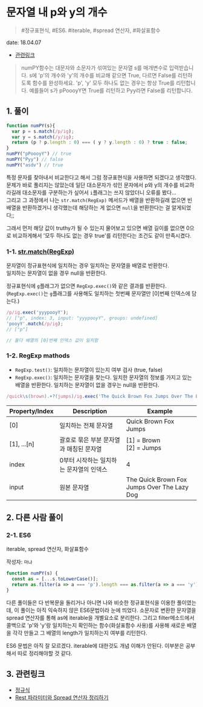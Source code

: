 # 문자열 내 p와 y의 개수

> #정규표현식, #ES6. #iterable, #spread 연산자, #화살표함수

date: 18.04.07

* [관련링크](https://programmers.co.kr/learn/challenge_codes/96)

> numPY함수는 대문자와 소문자가 섞여있는 문자열 s를 매개변수로 입력받습니다.
s에 'p'의 개수와 'y'의 개수를 비교해 같으면 True, 다르면 False를 리턴하도록 함수를 완성하세요. 'p', 'y' 모두 하나도 없는 경우는 항상 True를 리턴합니다.
예를들어 s가 pPoooyY면 True를 리턴하고 Pyy라면 False를 리턴합니다.

## 1. 풀이

```javascript
function numPY(s){
  var p = s.match(/p/ig);
  var y = s.match(/y/ig);
  return (p ? p.length : 0) === ( y ? y.length : 0) ? true : false;
}
numPY("pPoooyY") // true
numPY("Pyy") // false
numPY("asdv") // true
```

특정 문자를 찾아내서 비교한다고 해서 그럼 정규표현식을 사용하면 되겠다고 생각했다.  
문제가 바로 풀리지는 않았는데 일단 대소문자가 섞인 문자에서 p와 y의 개수를 비교하라길래 대소문자를 구분하는가 싶어서 `i`플래그는 쓰지 않았더니 오류를 봤다...  
그리고 그 과정에서 나는 `str.match(RegExp)` 메서드가 배열을 반환하길래 없으면 빈배열을 반환하겠거니 생각했는데 해당하는 게 없으면 `null`을 반환한다는 걸 알게되었다;;  

그래서 먼저 해당 값이 truthy가 될 수 있는지 물어보고 있으면 배열 길이를 없으면 0으로 비교하게해서 '모두 하나도 없는 경우 true'를 리턴한다는 조건도 같이 만족시켰다.

### 1-1. [str.match(RegExp)](https://developer.mozilla.org/en-US/docs/Web/JavaScript/Reference/Global_Objects/String/match)

문자열이 정규표현식에 일치하는 경우 일치하는 문자열을 배열로 반환한다.  
일치하는 문자열이 없을 경우 null을 반환한다.

정규표현식에 `g`플래그가 없으면 `RegExp.exec()`와 같은 결과를 반환한다.  
(`RegExp.exec()`는 `g`플래그를 사용해도 일치하는 첫번째 문자열만 [0]번째 인덱스에 담는다.)

```javascript
/p/ig.exec('yyypooyY');
// ["p", index: 3, input: "yyypooyY", groups: undefined]
'pooyY'.match(/p/ig);
// ["p"]

// 둘다 배열의 [0]번째 인덱스 값이 일치함
```

### 1-2. RegExp mathods

+ `RegExp.test()`: 일치하는 문자열이 있는지 여부 검사 (true, false)
+ `RegExp.exec()`: 일치하는 문자열을 찾는다. 일치한 문자열의 정보를 가지고 있는 배열을 반환한다. 일치하는 문자열이 없을 경우는 null을 반환한다.

```javascript
/quick\s(brown).+?(jumps)/ig.exec('The Quick Brown Fox Jumps Over The Lazy Dog');
```
Property/Index | Description | Example |
------------- | ------------ | ------- |
[0] | 일치하는 전체 문자열 | Quick Brown Fox Jumps |
[1], ...[n] | 괄호로 묶은 부분 문자열과 매칭된 문자열 | [1] = Brown<br>[2] = Jumps |
index | 0부터 시작하는 일치하는 문자열의 인덱스 | 4 |
input | 원본 문자열 | The Quick Brown Fox Jumps Over The Lazy Dog |

## 2. 다른 사람 풀이

### 2-1. ES6

iterable, spread 연산자, 화살표함수

작성자: `마냐`

```javascript
function numPY(s) {
  const as = [...s.toLowerCase()];
  return as.filter(a => a === 'p').length === as.filter(a => a === 'y').length;
}
```
다른 풀이들은 다 반복문을 돌리거나 아니면 나와 비슷한 정규표현식을 이용한 풀이였는데, 이 풀이는 아직 익숙하지 않은 ES6문법이라 눈에 띄었다.
소문자로 변환한 문자열을 spread 연산자를 통해 as에 iterable을 개별요소로 분리한다. 그리고 filter메소드에서 콜백으로 'p'와 'y'랑 일치하는지 확인하는 함수(화살표함수 사용)를 사용해 새로운 배열을 각각 만들고 그 배열의 length가 일치하는지 여부를 리턴한다.

ES6 문법은 아직 잘 모르겠다. iterable에 대한것도 개념 이해가 안된다. 이부분은 공부해서 따로 정리해야할 것 같다.

## 3. 관련링크

+ [정규식](http://beomy.tistory.com/21)
+ [Rest 파라미터와 Spread 연산자 정리하기](http://jeong-pro.tistory.com/117)